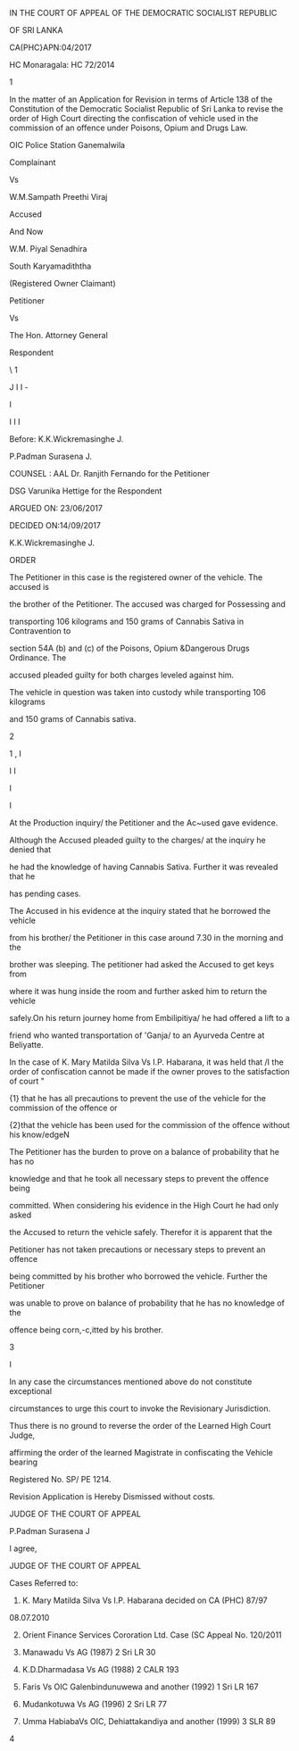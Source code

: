 IN THE COURT OF APPEAL OF THE DEMOCRATIC SOCIALIST REPUBLIC

OF SRI LANKA

CA(PHC}APN:04/2017

HC Monaragala: HC 72/2014

1

In the matter of an Application for Revision in terms of Article 138 of the Constitution of the Democratic Socialist Republic of Sri Lanka to revise the order of High Court directing the confiscation of vehicle used in the commission of an offence under Poisons, Opium and Drugs Law.

OIC Police Station Ganemalwila

Complainant

Vs

W.M.Sampath Preethi Viraj

Accused

And Now

W.M. Piyal Senadhira

South Karyamadiththa

(Registered Owner Claimant)

Petitioner

Vs

The Hon. Attorney General

Respondent

\ 1

J I I -

I

I I I

Before: K.K.Wickremasinghe J.

P.Padman Surasena J.

COUNSEL : AAL Dr. Ranjith Fernando for the Petitioner

DSG Varunika Hettige for the Respondent

ARGUED ON: 23/06/2017

DECIDED ON:14/09/2017

K.K.Wickremasinghe J.

ORDER

The Petitioner in this case is the registered owner of the vehicle. The accused is

the brother of the Petitioner. The accused was charged for Possessing and

transporting 106 kilograms and 150 grams of Cannabis Sativa in Contravention to

section 54A (b) and (c) of the Poisons, Opium &Dangerous Drugs Ordinance. The

accused pleaded guilty for both charges leveled against him.

The vehicle in question was taken into custody while transporting 106 kilograms

and 150 grams of Cannabis sativa.

2

1 , I

I I

I

I

At the Production inquiry/ the Petitioner and the Ac~used gave evidence.

Although the Accused pleaded guilty to the charges/ at the inquiry he denied that

he had the knowledge of having Cannabis Sativa. Further it was revealed that he

has pending cases.

The Accused in his evidence at the inquiry stated that he borrowed the vehicle

from his brother/ the Petitioner in this case around 7.30 in the morning and the

brother was sleeping. The petitioner had asked the Accused to get keys from

where it was hung inside the room and further asked him to return the vehicle

safely.On his return journey home from Embilipitiya/ he had offered a lift to a

friend who wanted transportation of 'Ganja/ to an Ayurveda Centre at Beliyatte.

In the case of K. Mary Matilda Silva Vs I.P. Habarana, it was held that /I the order of confiscation cannot be made if the owner proves to the satisfaction of court "

{1} that he has all precautions to prevent the use of the vehicle for the commission of the offence or

{2}that the vehicle has been used for the commission of the offence without his know/edgeN

The Petitioner has the burden to prove on a balance of probability that he has no

knowledge and that he took all necessary steps to prevent the offence being

committed. When considering his evidence in the High Court he had only asked

the Accused to return the vehicle safely. Therefor it is apparent that the

Petitioner has not taken precautions or necessary steps to prevent an offence

being committed by his brother who borrowed the vehicle. Further the Petitioner

was unable to prove on balance of probability that he has no knowledge of the

offence being corn,-c,itted by his brother.

3

I

In any case the circumstances mentioned above do not constitute exceptional

circumstances to urge this court to invoke the Revisionary Jurisdiction.

Thus there is no ground to reverse the order of the Learned High Court Judge,

affirming the order of the learned Magistrate in confiscating the Vehicle bearing

Registered No. SP/ PE 1214.

Revision Application is Hereby Dismissed without costs.

JUDGE OF THE COURT OF APPEAL

P.Padman Surasena J

I agree,

JUDGE OF THE COURT OF APPEAL

Cases Referred to:

1. K. Mary Matilda Silva Vs I.P. Habarana decided on CA (PHC) 87/97

08.07.2010

2. Orient Finance Services Cororation Ltd. Case (SC Appeal No. 120/2011

3. Manawadu Vs AG (1987) 2 Sri LR 30

4. K.D.Dharmadasa Vs AG (1988) 2 CALR 193

5. Faris Vs OIC Galenbindunuwewa and another (1992) 1 Sri LR 167

6. Mudankotuwa Vs AG (1996) 2 Sri LR 77

7. Umma HabiabaVs OIC, Dehiattakandiya and another (1999) 3 SLR 89

4